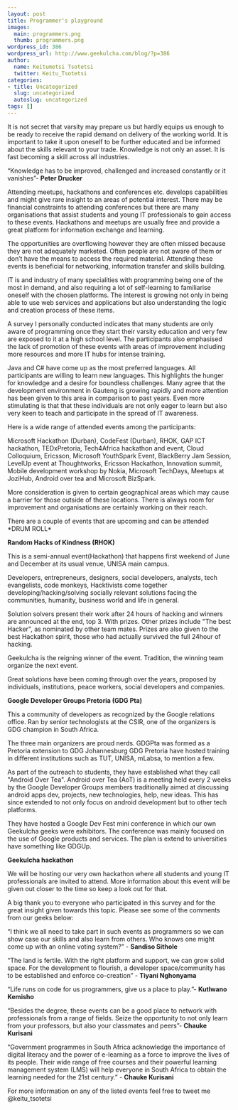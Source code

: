 ```yaml
---
layout: post
title: Programmer's playground
images: 
  main: programmers.png
  thumb: programmers.png
wordpress_id: 386
wordpress_url: http://www.geekulcha.com/blog/?p=386
author:
  name: Keitumetsi Tsotetsi
  twitter: Keitu_Tsotetsi
categories:
- title: Uncategorized
  slug: uncategorized
  autoslug: uncategorized
tags: []
---
```

It is not secret that varsity may prepare us but hardly equips us enough to be ready to receive the rapid demand on delivery of the working world. It is important to take it upon oneself to be further educated and be informed about the skills relevant to your trade. Knowledge is not only an asset. It is fast becoming a skill across all industries.

 “Knowledge has to be improved, challenged and increased constantly or it vanishes”- **Peter Drucker**

 Attending meetups, hackathons and conferences etc. develops capabilities and might give rare insight to an areas of potential interest. There may be financial constraints to attending conferences but there are many organisations that assist students and young IT professionals to gain access to these events. Hackathons and meetups are usually free and provide a great platform for information exchange and learning.

 The opportunities are overflowing however they are often missed because they are not adequately marketed. Often people are not aware of them or don’t have the means to access the required material. Attending these events is beneficial for networking, information transfer and skills building.

 IT is and industry of many specialities with programming being one of the most in demand, and also requiring a lot of self-learning to familiarise oneself with the chosen platforms. The interest is growing not only in being able to use web services and applications but also understanding the logic and creation process of these items.

 A survey I personally conducted indicates that many students are only aware of programming once they start their varsity education and very few are exposed to it at a high school level. The participants also emphasised the lack of promotion of these events with areas of improvement including more resources and more IT hubs for intense training.

 Java and C# have come up as the most preferred languages. All participants are willing to learn new languages. This highlights the hunger for knowledge and a desire for boundless challenges. Many agree that the development environment in Gauteng is growing rapidly and more attention has been given to this area in comparison to past years. Even more stimulating is that that these individuals are not only eager to learn but also very keen to teach and participate in the spread of IT awareness.

 Here is a wide range of attended events among the participants:

 Microsoft Hackathon (Durban), CodeFest (Durban), RHOK, GAP ICT hackathon, TEDxPretoria, Tech4Africa hackathon and event, Cloud Colloquium, Ericsson, Microsoft YouthSpark Event, BlackBerry Jam Session, LevelUp event at Thoughtworks, Ericsson Hackathon, Innovation summit, Mobile development workshop by Nokia, Microsoft TechDays, Meetups at JoziHub, Android over tea and Microsoft BizSpark.

 More consideration is given to certain geographical areas which may cause a barrier for those outside of these locations. There is always room for improvement and organisations are certainly working on their reach.

 There are a couple of events that are upcoming and can be attended \*DRUM ROLL\*

**Random Hacks of Kindness (RHOK)**

 This is a semi-annual event(Hackathon) that happens first weekend of June and December at its usual venue, UNISA main campus.

 Developers, entrepreneurs, designers, social developers, analysts, tech evangelists, code monkeys, Hacktivists come together developing/hacking/solving socially relevant solutions facing the communities, humanity, business world and life in general.

 Solution solvers present their work after 24 hours of hacking and winners are announced at the end, top 3. With prizes. Other prizes include "The best Hacker", as nominated by other team mates. Prizes are also given to the best Hackathon spirit, those who had actually survived the full 24hour of hacking.

 Geekulcha is the reigning winner of the event. Tradition, the winning team organize the next event.

 Great solutions have been coming through over the years, proposed by individuals, institutions, peace workers, social developers and companies.

**Google Developer Groups Pretoria (GDG Pta)**

 This a community of developers as recognized by the Google relations office. Ran by senior technologists at the CSIR, one of the organizers is GDG champion in South Africa.

 The three main organizers are proud nerds. GDGPta was formed as a Pretoria extension to GDG Johannesburg GDG Pretoria have hosted training in different institutions such as TUT, UNISA, mLabsa, to mention a few.

 As part of the outreach to students, they have established what they call "Android Over Tea". Android over Tea (AoT) is a meeting held every 2 weeks by the Google Developer Groups members traditionally aimed at discussing android apps dev, projects, new technologies, help, new ideas. This has since extended to not only focus on android development but to other tech platforms.

 They have hosted a Google Dev Fest mini conference in which our own Geekulcha geeks were exhibitors. The conference was mainly focused on the use of Google products and services. The plan is extend to universities have something like GDGUp.

**Geekulcha hackathon**

 We will be hosting our very own hackathon where all students and young IT professionals are invited to attend. More information about this event will be given out closer to the time so keep a look out for that.

 A big thank you to everyone who participated in this survey and for the great insight given towards this topic. Please see some of the comments from our geeks below:

 “I think we all need to take part in such events as programmers so we can show case our skills and also learn from others. Who knows one might come up with an online voting system?” - **Sandiso Sithole**

 “The land is fertile. With the right platform and support, we can grow solid space. For the development to flourish, a developer space/community has to be established and enforce co-creation” - **Tiyani Nghonyama**

 “Life runs on code for us programmers, give us a place to play.”- **Kutlwano Kemisho**

 “Besides the degree, these events can be a good place to network with professionals from a range of fields. Seize the opportunity to not only learn from your professors, but also your classmates and peers”- **Chauke Kurisani**

 “Government programmes in South Africa acknowledge the importance of digital literacy and the power of e-learning as a force to improve the lives of its people. Their wide range of free courses and their powerful learning management system (LMS) will help everyone in South Africa to obtain the learning needed for the 21st century.” - **Chauke Kurisani**

 For more information on any of the listed events feel free to tweet me @keitu\_tsotetsi

